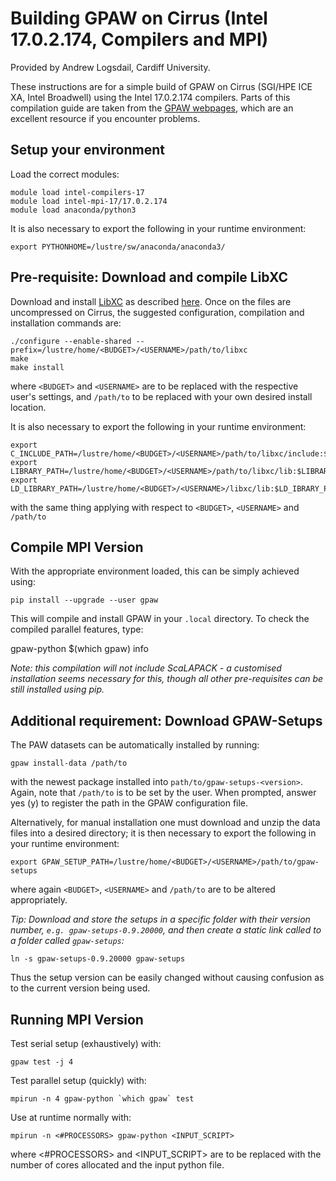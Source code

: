 Building GPAW on Cirrus (Intel 17.0.2.174, Compilers and MPI)
===================================================

Provided by Andrew Logsdail, Cardiff University.

These instructions are for a simple build of GPAW on Cirrus (SGI/HPE ICE XA, Intel Broadwell) using the Intel 17.0.2.174 compilers. Parts of this compilation guide are taken from the [GPAW webpages](https://wiki.fysik.dtu.dk/gpaw/install.html), which are an excellent resource if you encounter problems.

Setup your environment
----------------------

Load the correct modules:

    module load intel-compilers-17
    module load intel-mpi-17/17.0.2.174
    module load anaconda/python3

It is also necessary to export the following in your runtime environment:

    export PYTHONHOME=/lustre/sw/anaconda/anaconda3/

Pre-requisite: Download and compile LibXC
-----------------------------------------

Download and install [LibXC](http://www.tddft.org/programs/octopus/wiki/index.php/Libxc) as described [here](http://www.tddft.org/programs/octopus/wiki/index.php/Libxc:download). Once on the files are uncompressed on Cirrus, the suggested configuration, compilation and installation commands are:

    ./configure --enable-shared --prefix=/lustre/home/<BUDGET>/<USERNAME>/path/to/libxc
    make
    make install

where `<BUDGET>` and `<USERNAME>` are to be replaced with the respective user's settings, and `/path/to` to be replaced with your own desired install location.

It is also necessary to export the following in your runtime environment:

    export C_INCLUDE_PATH=/lustre/home/<BUDGET>/<USERNAME>/path/to/libxc/include:$C_INCLUDE_PATH
    export LIBRARY_PATH=/lustre/home/<BUDGET>/<USERNAME>/path/to/libxc/lib:$LIBRARY_PATH
    export LD_LIBRARY_PATH=/lustre/home/<BUDGET>/<USERNAME>/libxc/lib:$LD_IBRARY_PATH

with the same thing applying with respect to `<BUDGET>`, `<USERNAME>` and `/path/to`

Compile MPI Version
-------------------

With the appropriate environment loaded, this can be simply achieved using:

    pip install --upgrade --user gpaw

This will compile and install GPAW in your `.local` directory. To check the compiled parallel features, type: 

   gpaw-python $(which gpaw) info

*Note: this compilation will not include ScaLAPACK - a customised installation seems necessary for this, though all other pre-requisites can be still installed using pip.*

Additional requirement: Download GPAW-Setups
--------------------------------------------

The PAW datasets can be automatically installed by running:

    gpaw install-data /path/to

with the newest package installed into `path/to/gpaw-setups-<version>`. Again, note that `/path/to` is to be set by the user. When prompted, answer yes (y) to register the path in the GPAW configuration file.

Alternatively, for manual installation one must download and unzip the data files into a desired directory; it is then necessary to export the following in your runtime environment:

    export GPAW_SETUP_PATH=/lustre/home/<BUDGET>/<USERNAME>/path/to/gpaw-setups

where again `<BUDGET>`, `<USERNAME>` and `/path/to` are to be altered appropriately.

*Tip: Download and store the setups in a specific folder with their version number, `e.g. gpaw-setups-0.9.20000`, and then create a static link called to a folder called `gpaw-setups`:*

    ln -s gpaw-setups-0.9.20000 gpaw-setups

Thus the setup version can be easily changed without causing confusion as to the current version being used.

Running MPI Version
-------------------

Test serial setup (exhaustively) with:

    gpaw test -j 4

Test parallel setup (quickly) with:

    mpirun -n 4 gpaw-python `which gpaw` test

Use at runtime normally with:

    mpirun -n <#PROCESSORS> gpaw-python <INPUT_SCRIPT>

where <#PROCESSORS> and <INPUT_SCRIPT> are to be replaced with the number of cores allocated and the input python file.
